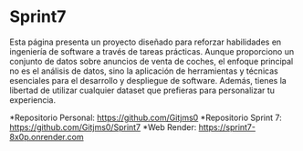 # Sprint7
Esta página presenta un proyecto diseñado para reforzar habilidades en ingeniería de software a través de tareas prácticas. Aunque proporciono un conjunto de datos sobre anuncios de venta de coches, el enfoque principal no es el análisis de datos, sino la aplicación de herramientas y técnicas esenciales para el desarrollo y despliegue de software. Además, tienes la libertad de utilizar cualquier dataset que prefieras para personalizar tu experiencia.

*Repositorio Personal: https://github.com/Gitjms0
*Repositorio Sprint 7: https://github.com/Gitjms0/Sprint7
*Web Render: https://sprint7-8x0p.onrender.com